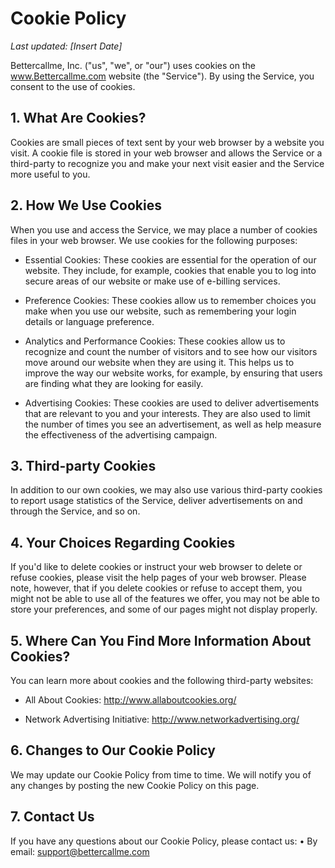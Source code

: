 # Cookie Policy
_Last updated: [Insert Date]_

Bettercallme, Inc. ("us", "we", or "our") uses cookies on the www.Bettercallme.com website (the "Service"). By using the Service, you consent to the use of cookies.

## 1. What Are Cookies?
Cookies are small pieces of text sent by your web browser by a website you visit. A cookie file is stored in your web browser and allows the Service or a third-party to recognize you and make your next visit easier and the Service more useful to you.
## 2. How We Use Cookies
When you use and access the Service, we may place a number of cookies files in your web browser.
We use cookies for the following purposes:

- Essential Cookies: These cookies are essential for the operation of our website. They include, for example, cookies that enable you to log into secure areas of our website or make use of e-billing services.

- Preference Cookies: These cookies allow us to remember choices you make when you use our website, such as remembering your login details or language preference.

- Analytics and Performance Cookies: These cookies allow us to recognize and count the number of visitors and to see how our visitors move around our website when they are using it. This helps us to improve the way our website works, for example, by ensuring that users are finding what they are looking for easily.

- Advertising Cookies: These cookies are used to deliver advertisements that are relevant to you and your interests. They are also used to limit the number of times you see an advertisement, as well as help measure the effectiveness of the advertising campaign.

## 3. Third-party Cookies
In addition to our own cookies, we may also use various third-party cookies to report usage statistics of the Service, deliver advertisements on and through the Service, and so on.

## 4. Your Choices Regarding Cookies
If you'd like to delete cookies or instruct your web browser to delete or refuse cookies, please visit the help pages of your web browser. Please note, however, that if you delete cookies or refuse to accept them, you might not be able to use all of the features we offer, you may not be able to store your preferences, and some of our pages might not display properly.

## 5. Where Can You Find More Information About Cookies?
You can learn more about cookies and the following third-party websites:

- All About Cookies: http://www.allaboutcookies.org/

- Network Advertising Initiative: http://www.networkadvertising.org/

## 6. Changes to Our Cookie Policy
We may update our Cookie Policy from time to time. We will notify you of any changes by posting the new Cookie Policy on this page.

## 7. Contact Us
If you have any questions about our Cookie Policy, please contact us:
•	By email: support@bettercallme.com
